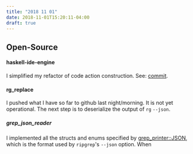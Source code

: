 ```yaml
---
title: "2018 11 01"
date: 2018-11-01T15:20:11-04:00
draft: true
---
```


## Open-Source

#### haskell-ide-engine

I simplified my refactor of code action construction. See: [commit](https://github.com/Avi-D-coder/haskell-ide-engine/commit/29bc33518527b13f61d3bbddc81f251a45f38b12).

#### rg_replace

I pushed what I have so far to github last night/morning. It is not yet operational. The next step is to deserialize the output of `rg` `--json`.

##### grep_json_reader

I implemented all the structs and enums specified by [grep_printer::JSON](https://docs.rs/grep-printer/0.1.1/grep_printer/struct.JSON.html), which is the format used by `ripgrep`'s `--json` option.
When
